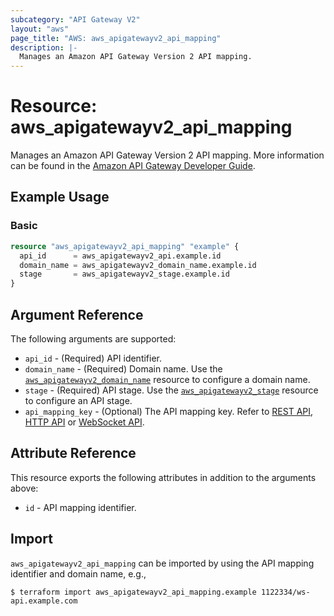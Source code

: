 ```yaml
---
subcategory: "API Gateway V2"
layout: "aws"
page_title: "AWS: aws_apigatewayv2_api_mapping"
description: |-
  Manages an Amazon API Gateway Version 2 API mapping.
---
```


# Resource: aws_apigatewayv2_api_mapping

Manages an Amazon API Gateway Version 2 API mapping.
More information can be found in the [Amazon API Gateway Developer Guide](https://docs.aws.amazon.com/apigateway/latest/developerguide/how-to-custom-domains.html).

## Example Usage

### Basic

```terraform
resource "aws_apigatewayv2_api_mapping" "example" {
  api_id      = aws_apigatewayv2_api.example.id
  domain_name = aws_apigatewayv2_domain_name.example.id
  stage       = aws_apigatewayv2_stage.example.id
}
```

## Argument Reference

The following arguments are supported:

* `api_id` - (Required) API identifier.
* `domain_name` - (Required) Domain name. Use the [`aws_apigatewayv2_domain_name`](/docs/providers/aws/r/apigatewayv2_domain_name.html) resource to configure a domain name.
* `stage` - (Required) API stage. Use the [`aws_apigatewayv2_stage`](/docs/providers/aws/r/apigatewayv2_stage.html) resource to configure an API stage.
* `api_mapping_key` - (Optional) The API mapping key. Refer to [REST API](https://docs.aws.amazon.com/apigateway/latest/developerguide/rest-api-mappings.html), [HTTP API](https://docs.aws.amazon.com/apigateway/latest/developerguide/http-api-mappings.html) or [WebSocket API](https://docs.aws.amazon.com/apigateway/latest/developerguide/websocket-api-mappings.html).

## Attribute Reference

This resource exports the following attributes in addition to the arguments above:

* `id` - API mapping identifier.

## Import

`aws_apigatewayv2_api_mapping` can be imported by using the API mapping identifier and domain name, e.g.,

```
$ terraform import aws_apigatewayv2_api_mapping.example 1122334/ws-api.example.com
```
